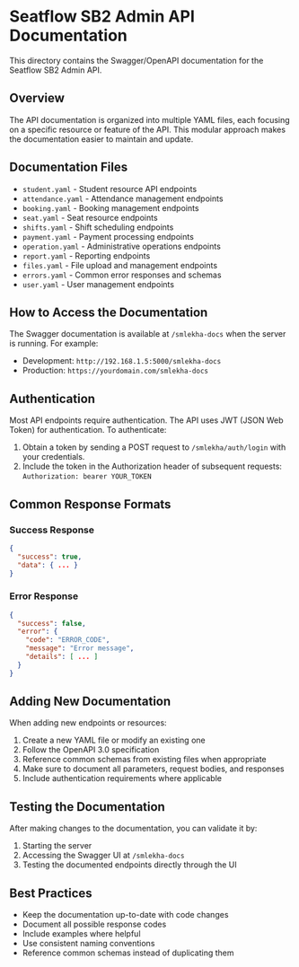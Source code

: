 # Seatflow SB2 Admin API Documentation

This directory contains the Swagger/OpenAPI documentation for the Seatflow SB2 Admin API.

## Overview

The API documentation is organized into multiple YAML files, each focusing on a specific resource or feature of the API. This modular approach makes the documentation easier to maintain and update.

## Documentation Files

- `student.yaml` - Student resource API endpoints
- `attendance.yaml` - Attendance management endpoints
- `booking.yaml` - Booking management endpoints
- `seat.yaml` - Seat resource endpoints
- `shifts.yaml` - Shift scheduling endpoints
- `payment.yaml` - Payment processing endpoints
- `operation.yaml` - Administrative operations endpoints
- `report.yaml` - Reporting endpoints
- `files.yaml` - File upload and management endpoints
- `errors.yaml` - Common error responses and schemas
- `user.yaml` - User management endpoints

## How to Access the Documentation

The Swagger documentation is available at `/smlekha-docs` when the server is running. For example:

- Development: `http://192.168.1.5:5000/smlekha-docs`
- Production: `https://yourdomain.com/smlekha-docs`

## Authentication

Most API endpoints require authentication. The API uses JWT (JSON Web Token) for authentication. To authenticate:

1. Obtain a token by sending a POST request to `/smlekha/auth/login` with your credentials.
2. Include the token in the Authorization header of subsequent requests: `Authorization: bearer YOUR_TOKEN`

## Common Response Formats

### Success Response

```json
{
  "success": true,
  "data": { ... }
}
```

### Error Response

```json
{
  "success": false,
  "error": {
    "code": "ERROR_CODE",
    "message": "Error message",
    "details": [ ... ]
  }
}
```

## Adding New Documentation

When adding new endpoints or resources:

1. Create a new YAML file or modify an existing one
2. Follow the OpenAPI 3.0 specification
3. Reference common schemas from existing files when appropriate
4. Make sure to document all parameters, request bodies, and responses
5. Include authentication requirements where applicable

## Testing the Documentation

After making changes to the documentation, you can validate it by:

1. Starting the server
2. Accessing the Swagger UI at `/smlekha-docs`
3. Testing the documented endpoints directly through the UI

## Best Practices

- Keep the documentation up-to-date with code changes
- Document all possible response codes
- Include examples where helpful
- Use consistent naming conventions
- Reference common schemas instead of duplicating them 